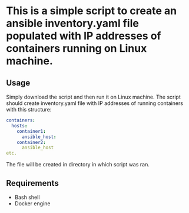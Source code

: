 # This is a simple script to create an ansible inventory.yaml file populated with IP addresses of containers running on Linux machine.

## Usage
Simply download the script and then run it on Linux machine. The script should create inventory.yaml file with IP addresses of running containers with this
structure:
```yml
containers:
  hosts:
    container1:
      ansible_host:
    container2:
      ansible_host
etc.
```
The file will be created in directory in which script was ran.
## Requirements
- Bash shell
- Docker engine
